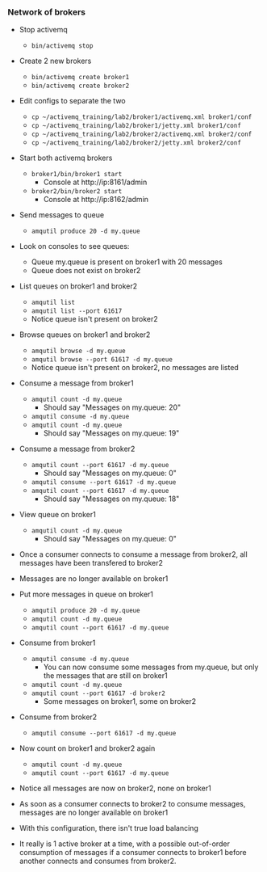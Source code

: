 ### Network of brokers
  * Stop activemq
	* `bin/activemq stop`
  * Create 2 new brokers
	* `bin/activemq create broker1`
	* `bin/activemq create broker2`
  * Edit configs to separate the two
    * `cp ~/activemq_training/lab2/broker1/activemq.xml broker1/conf`
    * `cp ~/activemq_training/lab2/broker1/jetty.xml broker1/conf`
    * `cp ~/activemq_training/lab2/broker2/activemq.xml broker2/conf`
	* `cp ~/activemq_training/lab2/broker2/jetty.xml broker2/conf`
  * Start both activemq brokers
	* `broker1/bin/broker1 start`
	    * Console at http://ip:8161/admin
	* `broker2/bin/broker2 start`
	    * Console at http://ip:8162/admin
  	
  * Send messages to queue
	* `amqutil produce 20 -d my.queue`
  * Look on consoles to see queues:
	* Queue my.queue is present on broker1 with 20 messages
	* Queue does not exist on broker2
  * List queues on broker1 and broker2
	* `amqutil list`
	* `amqutil list --port 61617`
	* Notice queue isn't present on broker2
  * Browse queues on broker1 and broker2
	* `amqutil browse -d my.queue`
	* `amqutil browse --port 61617 -d my.queue`
	* Notice queue isn't present on broker2, no messages are listed
  * Consume a message from broker1
	* `amqutil count -d my.queue`
  		* Should say "Messages on my.queue: 20"
	* `amqutil consume -d my.queue`
	* `amqutil count -d my.queue`
  		* Should say "Messages on my.queue: 19"
  * Consume a message from broker2
	* `amqutil count --port 61617 -d my.queue`
  		* Should say "Messages on my.queue: 0"
	* `amqutil consume --port 61617 -d my.queue`
	* `amqutil count --port 61617 -d my.queue`
  		* Should say "Messages on my.queue: 18"
  * View queue on broker1
	* `amqutil count -d my.queue`
  		* Should say "Messages on my.queue: 0"
  * Once a consumer connects to consume a message from broker2, all messages have been transfered to broker2
  * Messages are no longer available on broker1
  * Put more messages in queue on broker1
	* `amqutil produce 20 -d my.queue`
	* `amqutil count -d my.queue`
	* `amqutil count --port 61617 -d my.queue`
  * Consume from broker1
	* `amqutil consume -d my.queue`
  		* You can now consume some messages from my.queue, but only the messages that are still on broker1
	* `amqutil count -d my.queue`
	* `amqutil count --port 61617 -d broker2`
  		* Some messages on broker1, some on broker2
  * Consume from broker2
	* `amqutil consume --port 61617 -d my.queue`
  * Now count on broker1 and broker2 again
	* `amqutil count -d my.queue`
	* `amqutil count --port 61617 -d my.queue`
  * Notice all messages are now on broker2, none on broker1
  * As soon as a consumer connects to broker2 to consume messages, messages are no longer available on broker1
  * With this configuration, there isn't true load balancing
  * It really is 1 active broker at a time, with a possible out-of-order consumption of messages if a consumer connects to broker1 before another connects and consumes from broker2.
